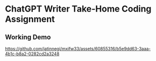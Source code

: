 # ChatGPT Writer Take-Home Coding Assignment

## Working Demo
https://github.com/jatinnegi/mxifw33/assets/60855316/b5e9dd63-3aaa-4b1c-b8a2-0282cd2a3248

